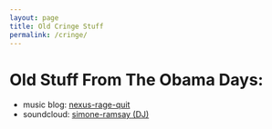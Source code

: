 ```yaml
---
layout: page
title: Old Cringe Stuff
permalink: /cringe/
---
```


# Old Stuff From The Obama Days:

- music blog: [nexus-rage-quit](https://nexus-rage-quit-blog.tumblr.com/)
- soundcloud: [simone-ramsay (DJ)](https://soundcloud.com/simone-ramsay)

